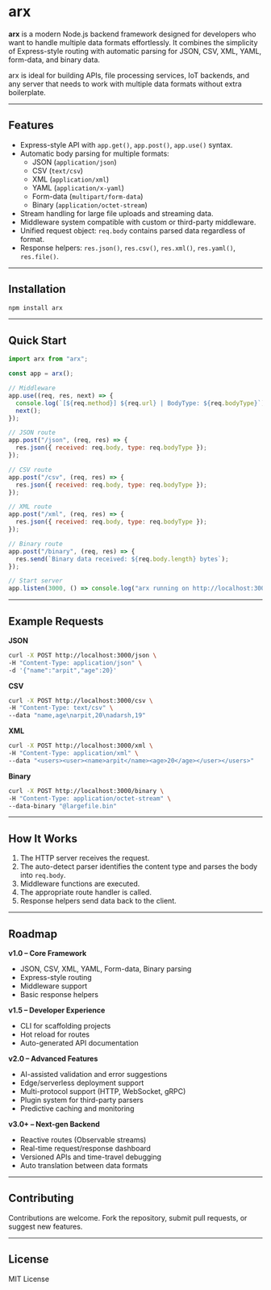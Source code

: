 # arx

**arx** is a modern Node.js backend framework designed for developers who want to handle multiple data formats effortlessly. It combines the simplicity of Express-style routing with automatic parsing for JSON, CSV, XML, YAML, form-data, and binary data.

arx is ideal for building APIs, file processing services, IoT backends, and any server that needs to work with multiple data formats without extra boilerplate.

---

## Features

* Express-style API with `app.get()`, `app.post()`, `app.use()` syntax.
* Automatic body parsing for multiple formats:
  * JSON (`application/json`)
  * CSV (`text/csv`)
  * XML (`application/xml`)
  * YAML (`application/x-yaml`)
  * Form-data (`multipart/form-data`)
  * Binary (`application/octet-stream`)
* Stream handling for large file uploads and streaming data.
* Middleware system compatible with custom or third-party middleware.
* Unified request object: `req.body` contains parsed data regardless of format.
* Response helpers: `res.json()`, `res.csv()`, `res.xml()`, `res.yaml()`, `res.file()`.

---

## Installation

```bash
npm install arx
````

---

## Quick Start

```js
import arx from "arx";

const app = arx();

// Middleware
app.use((req, res, next) => {
  console.log(`[${req.method}] ${req.url} | BodyType: ${req.bodyType}`);
  next();
});

// JSON route
app.post("/json", (req, res) => {
  res.json({ received: req.body, type: req.bodyType });
});

// CSV route
app.post("/csv", (req, res) => {
  res.json({ received: req.body, type: req.bodyType });
});

// XML route
app.post("/xml", (req, res) => {
  res.json({ received: req.body, type: req.bodyType });
});

// Binary route
app.post("/binary", (req, res) => {
  res.send(`Binary data received: ${req.body.length} bytes`);
});

// Start server
app.listen(3000, () => console.log("arx running on http://localhost:3000"));
```

---

## Example Requests

**JSON**

```bash
curl -X POST http://localhost:3000/json \
-H "Content-Type: application/json" \
-d '{"name":"arpit","age":20}'
```

**CSV**

```bash
curl -X POST http://localhost:3000/csv \
-H "Content-Type: text/csv" \
--data "name,age\narpit,20\nadarsh,19"
```

**XML**

```bash
curl -X POST http://localhost:3000/xml \
-H "Content-Type: application/xml" \
--data "<users><user><name>arpit</name><age>20</age></user></users>"
```

**Binary**

```bash
curl -X POST http://localhost:3000/binary \
-H "Content-Type: application/octet-stream" \
--data-binary "@largefile.bin"
```

---

## How It Works

1. The HTTP server receives the request.
2. The auto-detect parser identifies the content type and parses the body into `req.body`.
3. Middleware functions are executed.
4. The appropriate route handler is called.
5. Response helpers send data back to the client.

---

## Roadmap

**v1.0 – Core Framework**

* JSON, CSV, XML, YAML, Form-data, Binary parsing
* Express-style routing
* Middleware support
* Basic response helpers

**v1.5 – Developer Experience**

* CLI for scaffolding projects
* Hot reload for routes
* Auto-generated API documentation

**v2.0 – Advanced Features**

* AI-assisted validation and error suggestions
* Edge/serverless deployment support
* Multi-protocol support (HTTP, WebSocket, gRPC)
* Plugin system for third-party parsers
* Predictive caching and monitoring

**v3.0+ – Next-gen Backend**

* Reactive routes (Observable streams)
* Real-time request/response dashboard
* Versioned APIs and time-travel debugging
* Auto translation between data formats

---

## Contributing

Contributions are welcome. Fork the repository, submit pull requests, or suggest new features.

---

## License

MIT License

